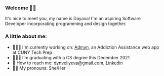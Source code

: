 ### Welcome 👋🏼
<!--
**dveliyeva/dveliyeva** is a ✨ _special_ ✨ repository because its `README.md` (this file) appears on your GitHub profile.

Here are some ideas to get you started:

- 🔭 I’m currently working on ...
- 🌱 I’m currently learning ...
- 👯 I’m looking to collaborate on ...
- 🤔 I’m looking for help with ...
- 💬 Ask me about ...
- 📫 How to reach me: ...
- 😄 Pronouns: ...
- ⚡ Fun fact: ...
-->

It's nice to meet you, my name is Dayana!
I'm an aspiring Software Developer incorporating programming and design together.

### A little about me:

- 👩🏻‍💻 I'm currently working on: [Admyn](https://github.com/LHwang01/Admyn), an Addiction Assistance web app at CUNY Tech Prep
- 👩🏻‍🎓 I’m graduating with a CS degree this December 2021
- 📲 How to reach me: dynveliyeva@gmail.com, [Linkedin](https://www.linkedin.com/in/dveliyeva/)
- 👋🏼 My pronouns: She/Her
<!--
### My goals:
- Land my first full-time tech position 🌟
-->
